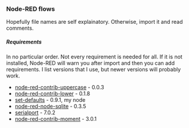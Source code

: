 ### Node-RED flows

Hopefully file names are self explainatory. Otherwise, import it and read comments.

##### Requirements
In no particular order. Not every requirement is needed for all. If it is not installed, Node-RED will warn you after
import and then you can add requirements. I list versions that I use, but newer versions will probably work.

* [node-red-contrib-uppercase](https://flows.nodered.org/node/node-red-contrib-uppercase) - 0.0.3
* [node-red-contrib-lower](https://www.npmjs.com/package/node-red-contrib-lower) - 0.1.8
* [set-defaults](https://github.com/domenn/node-red-contrib-set-defaults) - 0.9.1, my node
* [node-red-node-sqlite](https://www.npmjs.com/package/node-red-node-sqlite) - 0.3.5
* [serialport](https://www.npmjs.com/package/serialport) - 7.0.2
* [node-red-contrib-moment](https://flows.nodered.org/node/node-red-contrib-moment) - 3.0.1

